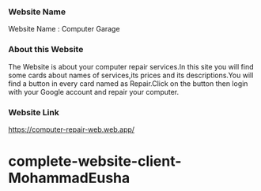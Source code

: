 ### Website Name

Website Name : Computer Garage

### About this Website

The Website is about your computer repair services.In this site you will find some cards about names of services,its prices and its descriptions.You will find a button in every card named as Repair.Click on the button then login with your Google account and repair your computer.

### Website Link

https://computer-repair-web.web.app/

# complete-website-client-MohammadEusha
